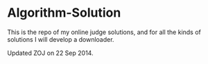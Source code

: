 Algorithm-Solution
==================

This is the repo of my online judge solutions, and for all the kinds of solutions I will develop a downloader.

Updated ZOJ on 22 Sep 2014.


